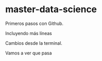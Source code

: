 # master-data-science

Primeros pasos con Github.

Incluyendo más líneas

Cambios desde la terminal.

Vamos a ver que pasa
